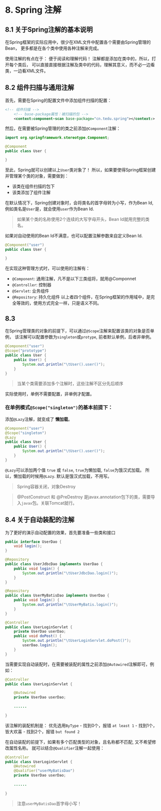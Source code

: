# 8. Spring 注解
## 8.1 关于Spring注解的基本说明
在Spring框架的实际应用中，很少在XML文件中配置各个需要由Spring管理的Bean，
更多都是在各个类中使用各种注解来完成。

使用注解的有点在于： 便于阅读和理解代码！ 注解都是添加在类中的，所以，打开每个类后，
可以直接直接根据注解及类中的代码，理解其意义，而不必一边看类，一边看XML文件。


## 8.2 组件扫描与通用注解
首先，需要在Spring的配置文件中添加组件扫描的配置：
``` xml
<!-- 组件扫描 -->
    <!-- base-package属性：被扫描的包 -->
    <context:component-scan base-package="cn.tedu.spring"></context:>
```

然后，在需要被Spring管理的的类之前添加`@Component`注解：
``` java
import org.springframework.stereotype.Component;

@Component
public class User {

}
```

至此，Spring就可以创建以上`User`类对象了！
所以，如果要使得Spring框架创建并管理某个类的对象，需要做到：
- 该类在组件扫描的包下
- 该类添加了组件注解

在默认情况下，Spring创建对象时，会将类名的首字母转为小写，作为Bean Id,
例如类名是`User`是，就会使用`user`作为Bean Id.

>如果某个类的名称使用2个连续的大写字母开头，Bean Id就用完整的类名。

如果对自动使用的Bean Id不满意，也可以配置注解参数来自定义Bean Id.
``` java
@Component("user")
public class User {

}
```
在实现这种管理方式时，可以使用的注解有：
- `@Component`: 通用注解，凡不是以下三类组将，就用@Componnet
- `@Controller`: 控制器
- `@Servlet`: 业务组件
- `@Repository`: 持久化组件
以上者四个组件，在Spring框架的作用域中，是完全等效的，使用方式完全一样，只是语义不同。



## 8.3 
在Spring管理类的对象的前提下，可以通过`@Scope`注解来配置该类的对象是否单例，
该注解可以配置参数为`singleton`或`protype`, 前者默认单例，后者非单例。
``` java
@Component("user")
@Scope("prototype")
public class User {
    public User() {
        System.out.println("\tUser().user()");
    }
}
```

>当某个类需要添加多个注解时，这些注解不区分先后顺序

实际使用时，单例不需要配置，非单例才配置。


### 在单例模式`@Scope("singleton")`的基本前提下：

添加`@Lazy`注解，就变成了 **懒加载**。
``` java
@Component("user")
@Scope("singleton")
@Lazy
public class User {
    public User() {
        System.out.println("\tUser().user()");
    }
}
```
`@Lazy`可以添加两个值 `true` 或 `false`, `true`为懒加载, `false`为饿汉式加载。
所以，懒加载的时候用`@Lazy`. 默认是饿汉式加载，不用写。




>Spring容器关闭，对象Destroy

>@PostConstruct 和 @PreDestroy 是javax.annotation包下的类，需要导入`javax`包。关联Tomcat就行。

## 8.4 关于自动装配的注解
为了更好的演示自动配置的效果，首先要准备一些类和接口
``` java
public interface UserDao {
    void login();
}
```

``` java
@Repository
public class UserJdbcDao implements UserDao {
    public void login() {
        System.out.println("\tUserJdbcDao.login()");
    }
}
```

``` java
@Repository
public class UserMyBatisDao implements UserDao {
    public void login() {
        System.out.println("\tUserMyBatis.login()");
    }
}
```
``` java
@Controller
public class UserLoginServlet {
    private UserDao userDao;
    public void doPost() {
        System.out.println("\tUserLoginServlet.doPost()");
        userDao.login();
    }
}
```

当需要实现自动装配时，在需要被装配的属性之前添加`@Autowired`注解即可，例如：

``` java
@Controller
public class UserLoginServlet {

    @Autowired
    private UserDao userDao;
    
    ......
    
}
```
该注解的装配机制是：
优先选用`ByType`
    - 找到0个，报错 `at least 1`
    - 找到1个，皆大欢喜
    - 找到2个，报错 `but found 2`

在自动装配的前提下，如果有多个匹配类型的对象，且名称都不匹配, 又不希望修改属性名称。
就可以结合`@Qualifier`注解一起使用：

``` java
@Controller
public class UserLoginServlet {
    @Autowired
    @Qualifier("userMyBatisDao")
    private UserDao userDao;
    
    ......
    
}
```
>注意`userMyBatisDao`首字母小写！











